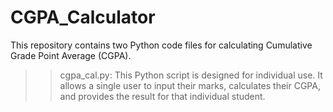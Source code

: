 # CGPA_Calculator

This repository contains two Python code files for calculating Cumulative Grade Point Average (CGPA).
>> cgpa_cal.py: This Python script is designed for individual use. It allows a single user to input their marks, calculates their CGPA, and provides the result for that individual student.
>> 
